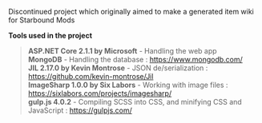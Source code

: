 Discontinued project which originally aimed to make a generated item wiki for Starbound Mods

**Tools used in the project**
> **ASP.NET Core 2.1.1 by Microsoft** - Handling the web app<br/>
> **MongoDB** - Handling the database : https://www.mongodb.com/<br/>
> **JIL 2.17.0 by Kevin Montrose** - JSON de/serialization : https://github.com/kevin-montrose/Jil<br/>
> **ImageSharp 1.0.0 by Six Labors** - Working with image files : https://sixlabors.com/projects/imagesharp/<br/>
> **gulp.js 4.0.2** - Compiling SCSS into CSS, and minifying CSS and JavaScript : https://gulpjs.com/
